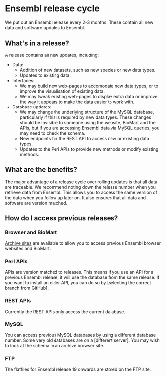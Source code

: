 # Ensembl release cycle

We put out an Ensembl release every 2-3 months. These contain all new data and software updates to Ensembl.

## What's in a release?

A release contains all new updates, including:
* Data:
    * Addition of new datasets, such as new species or new data types.
    * Updates to existing data.
* Interfaces:
    * We may build new web-pages to accomodate new data types, or to improve the visualisation of existing data.
    * We may tweak existing web-pages to display extra data or improve the way it appears to make the data easier to work with.
* Database updates:
    * We may change the underlying structure of the MySQL database, particularly if this is required by new data types. These changes should be invisible to someone using the website, BioMart and the APIs, but if you are accessing Ensembl data via MySQL queries, you may need to check the schema.
    * New endpoints for the REST API to access new or existing data types.
    * Updates to the Perl APIs to provide new methods or modify existing methods.

## What are the benefits?

The major advantage of a release cycle over rolling updates is that all data are traceable. We recommend noting down the release number when you retrieve data from Ensembl. This allows you to access the same version of the data when you follow up later on. It also ensures that all data and software are version matched.

## How do I access previous releases?

### Browser and BioMart

[Archive sites](general_principles/archives.md) are available to allow you to access previous Ensembl browser websites and BioMart.

### Perl APIs

APIs are version matched to releases. This means if you use an API for a previous Ensembl release, it will use the database from the same release. If you want to install an older API, you can do so by [selecting the correct branch from GitHub].

### REST APIs

Currently the REST APIs only access the current database.

### MySQL

You can access previous MySQL databases by using a different database number. Some very old databases are on a [different server]. You may wish to look at the schema in an archive browser site.

### FTP

The flatfiles for Ensembl release 19 onwards are stored on the FTP site.
